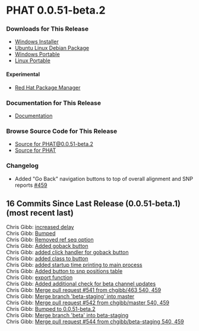 # PHAT 0.0.51-beta.2
### Downloads for This Release
* [Windows Installer](https://github.com/chgibb/PHAT/releases/download/0.0.51-beta.2/phat-win32-x64-setup.exe)  
* [Ubuntu Linux Debian Package](https://github.com/chgibb/PHAT/releases/download/0.0.51-beta.2/phat_0.0.51.beta.2_amd64.deb)  
* [Windows Portable](https://github.com/chgibb/PHAT/releases/download/0.0.51-beta.2/phat-win32-x64-portable.zip)  
* [Linux Portable](https://github.com/chgibb/PHAT/releases/download/0.0.51-beta.2/phat-linux-x64-portable.tar.gz)
#### Experimental
* [Red Hat Package Manager](https://github.com/chgibb/PHAT/releases/download/0.0.51-beta.2/phat-0.0.51-beta.2.x86_64.rpm)

### Documentation for This Release
* [Documentation](https://chgibb.github.io/PHATDocs/docs/releases/0.0.51-beta.2/home)

### Browse Source Code for This Release
* [Source for PHAT@0.0.51-beta.2](https://github.com/chgibb/PHAT/tree/0.0.51-beta.2)
* [Source for PHAT](https://github.com/chgibb/PHAT)

### Changelog
* Added "Go Back" navigation buttons to top of overall alignment and SNP reports [#459](https://github.com/chgibb/PHAT/issues/459)  
## 16 Commits Since Last Release (0.0.51-beta.1) (most recent last)  
Chris Gibb: [increased delay](https://github.com/chgibb/PHAT/commit/c8749d2be3ce871011f901c2071343712b714e36)  
Chris Gibb: [Bumped](https://github.com/chgibb/PHAT/commit/94d46728f39eac072b313d8bcb3a3f1a28ebbcbe)  
Chris Gibb: [Removed ref seq option](https://github.com/chgibb/PHAT/commit/a2ca88a35eb3e5695c2767feb00d67d1b077041e)  
Chris Gibb: [Added goback button](https://github.com/chgibb/PHAT/commit/96de27d34c54fef2a07429cfdc16404c92983986)  
Chris Gibb: [added click handler for goback button](https://github.com/chgibb/PHAT/commit/23a3c880a87e9e6482ab17d4a9487b4758acda70)  
Chris Gibb: [added class to button](https://github.com/chgibb/PHAT/commit/191850cbffa4f1e687757b1041b5f6a77323afd9)  
Chris Gibb: [added startup time printing to main process](https://github.com/chgibb/PHAT/commit/d1b4b7c6c95d62b0f104ab1aa872dee3774e4b4b)  
Chris Gibb: [Added button to snp positions table](https://github.com/chgibb/PHAT/commit/3f8ca93121b7fa94b5f02b06b50b9d56cf07edab)  
Chris Gibb: [export function](https://github.com/chgibb/PHAT/commit/cb18b78cf3bc1889eabbcb2114e714ca1e1e7732)  
Chris Gibb: [Added additional check for beta channel updates](https://github.com/chgibb/PHAT/commit/4ce80524177451aa6432e0c5c6f172a30cd15209)  
Chris Gibb: [Merge pull request #541 from chgibb/463  540, 459](https://github.com/chgibb/PHAT/commit/57b6e1ea783c24891dddd4cbe53b37464e6def37)  
Chris Gibb: [Merge branch 'beta-staging' into master](https://github.com/chgibb/PHAT/commit/25c2cf8ea6d5d1fe31c3e90f3da1b3572e5c434b)  
Chris Gibb: [Merge pull request #542 from chgibb/master  540, 459](https://github.com/chgibb/PHAT/commit/33f6ada06207c53d204a746224cd320433c8f3e9)  
Chris Gibb: [Bumped to 0.0.51-beta.2](https://github.com/chgibb/PHAT/commit/c8127adb67c57e837d43f15a6c07af34ca798c15)  
Chris Gibb: [Merge branch 'beta' into beta-staging](https://github.com/chgibb/PHAT/commit/b4145e9a64c65c6b383e0228363e688a7760aa7e)  
Chris Gibb: [Merge pull request #544 from chgibb/beta-staging  540, 459](https://github.com/chgibb/PHAT/commit/0589d9a74a56a7c1cd60424b4cefbf58dc7de245)  
